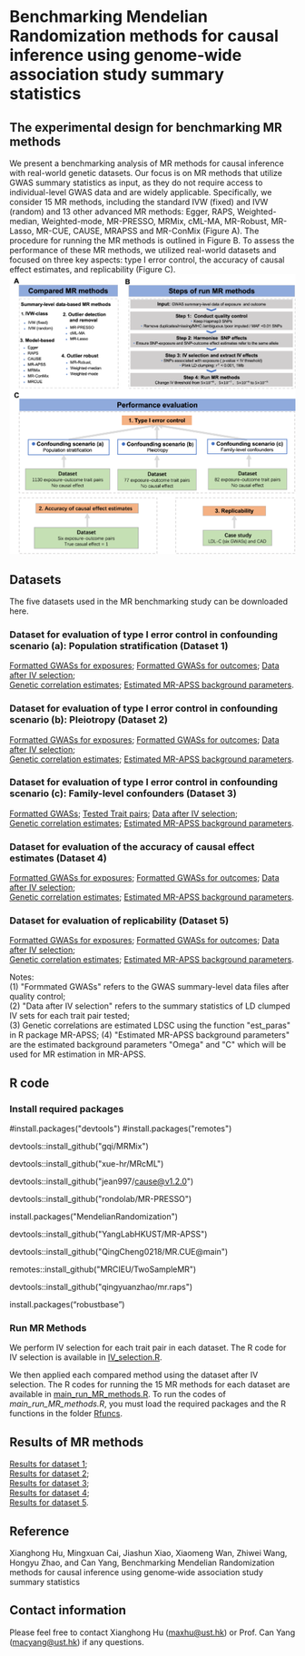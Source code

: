 # Benchmarking Mendelian Randomization methods for causal inference using genome‐wide association study summary statistics
## The experimental design for benchmarking MR methods
We present a benchmarking analysis of MR methods for causal inference with real-world genetic datasets. Our focus is on MR methods that utilize GWAS summary statistics as input, as they do not require access to individual-level GWAS data and are widely applicable. Specifically, we consider 15 MR methods, including the standard IVW (fixed) and IVW (random) and 13 other advanced MR methods: Egger, RAPS,  Weighted-median, Weighted-mode, MR-PRESSO, MRMix, cML-MA, MR-Robust, MR-Lasso, MR-CUE, CAUSE, MRAPSS and MR-ConMix (Figure A). The procedure for running the MR methods is outlined in Figure B.  To assess the performance of these MR methods, we utilized real-world datasets and focused on three key aspects: type I error control, the accuracy of causal effect estimates, and replicability (Figure C).
![My Image](BenchmarkingDesign.png)
## Datasets
The five datasets used in the MR benchmarking study can be downloaded here.
### Dataset for evaluation of type I error control in confounding scenario (a): Population stratification (Dataset 1)
[Formatted GWASs for exposures]();   [Formatted GWASs for outcomes]();  [Data after IV selection]();  
[Genetic correlation estimates]();   [Estimated MR-APSS background parameters]().

### Dataset for evaluation of type I error control in confounding scenario (b): Pleiotropy (Dataset 2)
[Formatted GWASs for exposures]();   [Formatted GWASs for outcomes]();  [Data after IV selection]();  
[Genetic correlation estimates]();   [Estimated MR-APSS background parameters]().

### Dataset for evaluation of type I error control in confounding scenario (c): Family-level confounders (Dataset 3)
[Formatted GWASs]();   [Tested Trait pairs]();  [Data after IV selection]();  
[Genetic correlation estimates]();   [Estimated MR-APSS background parameters]().

### Dataset for evaluation of the accuracy of causal effect estimates (Dataset 4)
[Formatted GWASs for exposures]();   [Formatted GWASs for outcomes]();   [Data after IV selection]();  
[Genetic correlation estimates]();   [Estimated MR-APSS background parameters]().

### Dataset for evaluation of replicability (Dataset 5)
[Formatted GWASs for exposures]();   [Formatted GWASs for outcomes]();   [Data after IV selection]();  
[Genetic correlation estimates]();   [Estimated MR-APSS background parameters]().

Notes:  
(1) "Formmated GWASs" refers to the GWAS summary-level data files after quality control;  
(2) "Data after IV selection" refers to the summary statistics of LD clumped IV sets for each trait pair tested;  
(3) Genetic correlations are estimated LDSC using the function "est_paras" in R package MR-APSS; 
(4) "Estimated MR-APSS background parameters" are the estimated background parameters "Omega" and "C" which will be used for MR estimation in MR-APSS.


## R code
### Install required packages
#install.packages("devtools")
#install.packages("remotes")

devtools::install_github("gqi/MRMix")

devtools::install_github("xue-hr/MRcML")

devtools::install_github("jean997/cause@v1.2.0")

devtools::install_github("rondolab/MR-PRESSO")

install.packages("MendelianRandomization")

devtools::install_github("YangLabHKUST/MR-APSS")

devtools::install_github("QingCheng0218/MR.CUE@main")

remotes::install_github("MRCIEU/TwoSampleMR")

devtools::install_github("qingyuanzhao/mr.raps")

install.packages(“robustbase”)

### Run MR Methods
We perform IV selection for each trait pair in each dataset.
The R code for IV selection is available in [IV_selection.R](https://github.com/YangLabHKUST/MRbenchmarking/blob/main/IV_selection.R).

We then applied each compared method using the dataset after IV selection.
The R codes for running the 15 MR methods for each dataset are available in [main_run_MR_methods.R](https://github.com/YangLabHKUST/MRbenchmarking/blob/main/main_run_MR_methods.R).
To run the codes of *main_run_MR_methods.R*, you must load the required packages and the R functions in the folder [Rfuncs](https://github.com/YangLabHKUST/MRbenchmarking/tree/main/Rfuncs). 

## Results of MR methods
[Results for dataset 1]();  
[Results for dataset 2]();  
[Results for dataset 3]();  
[Results for dataset 4]();  
[Results for dataset 5](). 

## Reference
Xianghong Hu, Mingxuan Cai, Jiashun Xiao, Xiaomeng Wan, Zhiwei Wang, Hongyu Zhao, and Can Yang, Benchmarking Mendelian Randomization methods for causal inference using genome‐wide association study summary statistics

## Contact information
Please feel free to contact Xianghong Hu (maxhu@ust.hk) or Prof. Can Yang (macyang@ust.hk) if any questions.
